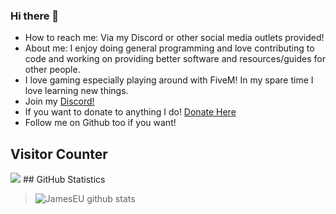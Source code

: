 ### Hi there 👋


- How to reach me: Via my Discord or other social media outlets provided!
- About me: I enjoy doing general programming and love contributing to code and working on providing better software and resources/guides for other people.
- I love gaming especially playing around with FiveM! In my spare time I love learning new things. 
- Join my [Discord!](https://discord.gg/zrMQpYPJFU)
- If you want to donate to anything I do! [Donate Here](https://www.buymeacoffee.com/jamesuk)
- Follow me on Github too if you want!

## Visitor Counter
  <img src="https://profile-counter.glitch.me/JamesEU/count.svg" />
## GitHub Statistics

>![JamesEU github stats](https://github-readme-stats.vercel.app/api?username=JamesEU&show_icons=true&hide_border=true)
